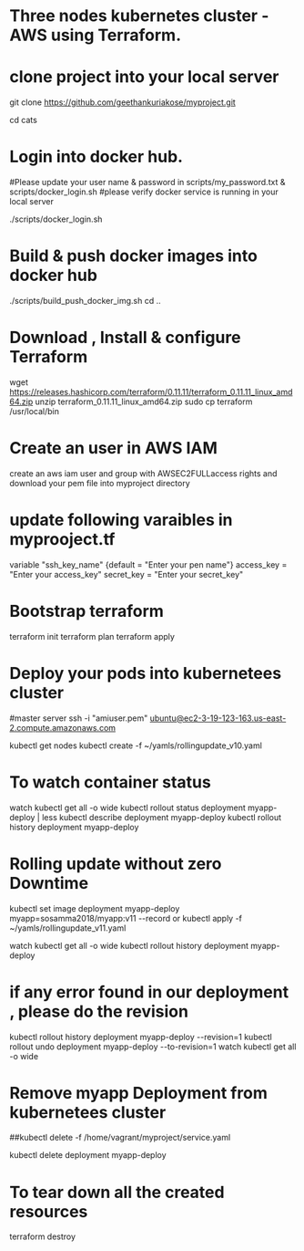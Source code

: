 # Three nodes kubernetes cluster - AWS using Terraform.

# clone project into your local server
git clone https://github.com/geethankuriakose/myproject.git 

cd cats
# Login into docker hub. 

#Please update your user name & password in scripts/my_password.txt & scripts/docker_login.sh
#please verify docker service is running in your local server

./scripts/docker_login.sh 

# Build & push docker images into docker hub

./scripts/build_push_docker_img.sh
cd ..

# Download , Install & configure Terraform

wget https://releases.hashicorp.com/terraform/0.11.11/terraform_0.11.11_linux_amd64.zip
unzip terraform_0.11.11_linux_amd64.zip
sudo cp terraform /usr/local/bin

# Create an user in AWS IAM

create an aws iam user and group with AWSEC2FULLaccess rights  and download your pem file into myproject directory

# update following varaibles in myprooject.tf
 
variable "ssh_key_name" {default = "Enter your pen name"}
access_key = "Enter your access_key"
secret_key = "Enter your secret_key"

# Bootstrap terraform

terraform init
terraform plan
terraform apply

# Deploy your pods into kubernetees cluster
#master server
ssh -i "amiuser.pem" ubuntu@ec2-3-19-123-163.us-east-2.compute.amazonaws.com

kubectl get nodes
kubectl  create -f ~/yamls/rollingupdate_v10.yaml

# To watch container  status

watch kubectl get all -o wide
kubectl rollout status deployment myapp-deploy  | less
kubectl describe deployment myapp-deploy
kubectl rollout  history  deployment myapp-deploy

# Rolling update without zero Downtime

kubectl set image  deployment myapp-deploy  myapp=sosamma2018/myapp:v11 --record
    or 
kubectl  apply -f ~/yamls/rollingupdate_v11.yaml

watch kubectl get all -o wide
kubectl rollout  history  deployment myapp-deploy

# if any error found in our deployment  , please do the revision

kubectl rollout  history  deployment myapp-deploy --revision=1 
kubectl rollout undo deployment myapp-deploy --to-revision=1
watch kubectl get all -o wide

# Remove  myapp  Deployment from kubernetees cluster 
##kubectl delete -f   /home/vagrant/myproject/service.yaml

kubectl  delete deployment myapp-deploy


# To tear down all the created resources

terraform destroy



